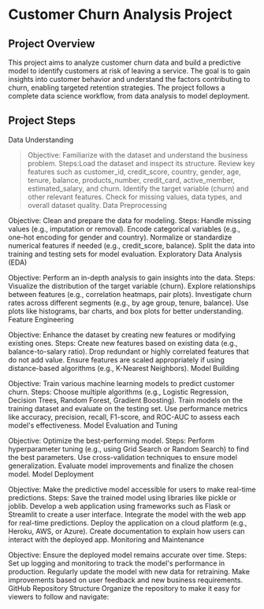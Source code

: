 # Customer Churn Analysis Project
## Project Overview
This project aims to analyze customer churn data and build a predictive model to identify customers at risk of leaving a service. The goal is to gain insights into customer behavior and understand the factors contributing to churn, enabling targeted retention strategies. The project follows a complete data science workflow, from data analysis to model deployment.

## Project Steps
Data Understanding
> Objective: Familiarize with the dataset and understand the business problem.
> Steps:Load the dataset and inspect its structure.
Review key features such as customer_id, credit_score, country, gender, age, tenure, balance, products_number, credit_card, active_member, estimated_salary, and churn.
Identify the target variable (churn) and other relevant features.
Check for missing values, data types, and overall dataset quality.
Data Preprocessing

Objective: Clean and prepare the data for modeling.
Steps:
Handle missing values (e.g., imputation or removal).
Encode categorical variables (e.g., one-hot encoding for gender and country).
Normalize or standardize numerical features if needed (e.g., credit_score, balance).
Split the data into training and testing sets for model evaluation.
Exploratory Data Analysis (EDA)

Objective: Perform an in-depth analysis to gain insights into the data.
Steps:
Visualize the distribution of the target variable (churn).
Explore relationships between features (e.g., correlation heatmaps, pair plots).
Investigate churn rates across different segments (e.g., by age group, tenure, balance).
Use plots like histograms, bar charts, and box plots for better understanding.
Feature Engineering

Objective: Enhance the dataset by creating new features or modifying existing ones.
Steps:
Create new features based on existing data (e.g., balance-to-salary ratio).
Drop redundant or highly correlated features that do not add value.
Ensure features are scaled appropriately if using distance-based algorithms (e.g., K-Nearest Neighbors).
Model Building

Objective: Train various machine learning models to predict customer churn.
Steps:
Choose multiple algorithms (e.g., Logistic Regression, Decision Trees, Random Forest, Gradient Boosting).
Train models on the training dataset and evaluate on the testing set.
Use performance metrics like accuracy, precision, recall, F1-score, and ROC-AUC to assess each model's effectiveness.
Model Evaluation and Tuning

Objective: Optimize the best-performing model.
Steps:
Perform hyperparameter tuning (e.g., using Grid Search or Random Search) to find the best parameters.
Use cross-validation techniques to ensure model generalization.
Evaluate model improvements and finalize the chosen model.
Model Deployment

Objective: Make the predictive model accessible for users to make real-time predictions.
Steps:
Save the trained model using libraries like pickle or joblib.
Develop a web application using frameworks such as Flask or Streamlit to create a user interface.
Integrate the model with the web app for real-time predictions.
Deploy the application on a cloud platform (e.g., Heroku, AWS, or Azure).
Create documentation to explain how users can interact with the deployed app.
Monitoring and Maintenance

Objective: Ensure the deployed model remains accurate over time.
Steps:
Set up logging and monitoring to track the model's performance in production.
Regularly update the model with new data for retraining.
Make improvements based on user feedback and new business requirements.
GitHub Repository Structure
Organize the repository to make it easy for viewers to follow and navigate:
